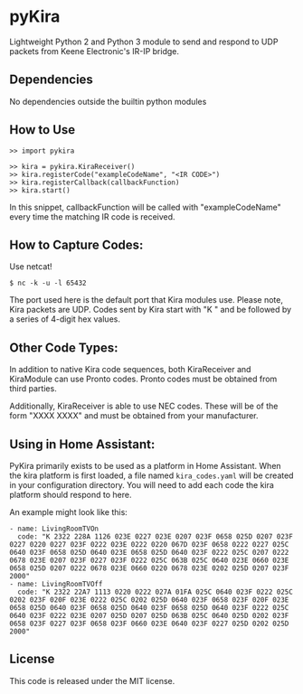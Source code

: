 pyKira
======
Lightweight Python 2 and Python 3 module to send and respond to UDP packets from Keene Electronic's IR-IP bridge.

Dependencies
------------
No dependencies outside the builtin python modules

How to Use
----------

    >> import pykira

    >> kira = pykira.KiraReceiver()
    >> kira.registerCode("exampleCodeName", "<IR CODE>")
    >> kira.registerCallback(callbackFunction)
    >> kira.start()

In this snippet, callbackFunction will be called with "exampleCodeName" every time the matching IR code is received.

How to Capture Codes:
----------
Use netcat!

    $ nc -k -u -l 65432

The port used here is the default port that Kira modules use. Please note, Kira packets are UDP. Codes sent by Kira start with "K " and be followed by a series of 4-digit hex values.

Other Code Types:
----------
In addition to native Kira code sequences, both KiraReceiver and KiraModule can use Pronto codes. Pronto codes must be obtained from third parties.

Additionally, KiraReceiver is able to use NEC codes. These will be of the form "XXXX XXXX" and must be obtained from your manufacturer.

Using in Home Assistant:
----------
PyKira primarily exists to be used as a platform in Home Assistant. When the kira platform is first loaded, a file named ```kira_codes.yaml``` will be created in your configuration directory. You will need to add each code the kira platform should respond to here.

An example might look like this:

```
- name: LivingRoomTVOn
  code: "K 2322 228A 1126 023E 0227 023E 0207 023F 0658 025D 0207 023F 0227 0220 0227 023F 0222 023E 0222 0220 067D 023F 0658 0222 0227 025C 0640 023F 0658 025D 0640 023E 0658 025D 0640 023F 0222 025C 0207 0222 0678 023E 0207 023F 0227 023F 0222 025C 063B 025C 0640 023E 0660 023E 0658 025D 0207 0222 0678 023E 0660 0220 0678 023E 0202 025D 0207 023F 2000"
- name: LivingRoomTVOff
  code: "K 2322 22A7 1113 0220 0222 027A 01FA 025C 0640 023F 0222 025C 0202 023F 020F 023E 0222 025C 0202 025D 0640 023F 0658 023F 020F 023E 0658 025D 0640 023F 0658 025D 0640 023F 0658 025D 0640 023F 0222 025C 0640 023F 0222 023E 0207 025D 0207 025D 063B 025C 0640 025D 0202 023F 0658 023F 0227 023F 0658 023F 0660 023E 0640 023F 0227 025D 0202 025D 2000"
```

License
-------
This code is released under the MIT license.
